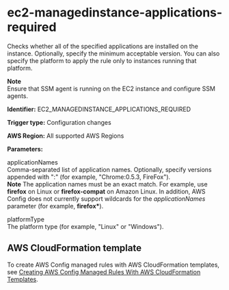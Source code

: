 # ec2\-managedinstance\-applications\-required<a name="ec2-managedinstance-applications-required"></a>

Checks whether all of the specified applications are installed on the instance\. Optionally, specify the minimum acceptable version\. You can also specify the platform to apply the rule only to instances running that platform\.

**Note**  
Ensure that SSM agent is running on the EC2 instance and configure SSM agents\. 

**Identifier:** EC2\_MANAGEDINSTANCE\_APPLICATIONS\_REQUIRED

**Trigger type:** Configuration changes

**AWS Region:** All supported AWS Regions

**Parameters:**

applicationNames  
Comma\-separated list of application names\. Optionally, specify versions appended with ":" \(for example, "Chrome:0\.5\.3, FireFox"\)\.   
**Note** The application names must be an exact match\. For example, use **firefox** on Linux or **firefox\-compat** on Amazon Linux\. In addition, AWS Config does not currently support wildcards for the *applicationNames* parameter \(for example, **firefox\***\)\.

platformType  
 The platform type \(for example, "Linux" or "Windows"\)\. 

## AWS CloudFormation template<a name="w24aac11c29c17d133c17"></a>

To create AWS Config managed rules with AWS CloudFormation templates, see [Creating AWS Config Managed Rules With AWS CloudFormation Templates](aws-config-managed-rules-cloudformation-templates.md)\.